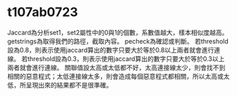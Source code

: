# t107ab0723

Jaccard為分析set1，set2屬性中的0與1的個數，系數值越大，樣本相似度越高。 \
getstrings為取得我們的路徑，截取內容。
pecheck為確認或判斷。
若threshold設為0.8，則表示使用jaccard算出的數字只要大於等於0.8以上兩者就會進行連線。
若threshold設為0.3，則表示使用jaccard算出的數字只要大於等於0.3以上兩者就會進行連線。
關聯值設太高或太低都不好，太高連接線太少，則會找不到相關的惡意程式；太低連接線太多，則會造成每個惡意程式都相關，所以太高或太低，所呈現出來的結果都不是很準確。
